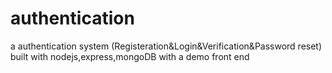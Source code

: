 # authentication
a authentication system (Registeration&amp;Login&amp;Verification&amp;Password reset) built with nodejs,express,mongoDB with a demo front end 
